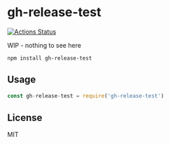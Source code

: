 # gh-release-test
[![Actions Status](https://github.com/bcomnes/gh-release-test/workflows/tests/badge.svg)](https://github.com/bcomnes/gh-release-test/actions)

WIP - nothing to see here

```
npm install gh-release-test
```

## Usage

``` js
const gh-release-test = require('gh-release-test')
```

## License

MIT
